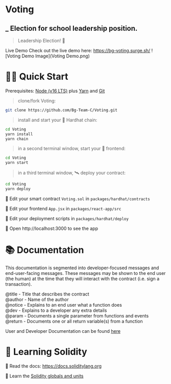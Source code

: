 # Voting 

## \_ Election for school leadership position.

> Leadership Election! 🚀

Live Demo
Check out the live demo here: https://bg-voting.surge.sh/
![Voting Demo Image](Voting Demo.png)

# 🏄‍♂️ Quick Start

Prerequisites: [Node (v16 LTS)](https://nodejs.org/en/download/) plus [Yarn](https://classic.yarnpkg.com/en/docs/install/) and [Git](https://git-scm.com/downloads)

> clone/fork Voting:

```bash
git clone https://github.com/Bg-Team-C/Voting.git
```

> install and start your 👷‍ Hardhat chain:

```bash
cd Voting 
yarn install
yarn chain
```

> in a second terminal window, start your 📱 frontend:

```bash
cd Voting 
yarn start
```

> in a third terminal window, 🛰 deploy your contract:

```bash
cd Voting 
yarn deploy
```

🔏 Edit your smart contract `Voting.sol` in `packages/hardhat/contracts`

📝 Edit your frontend `App.jsx` in `packages/react-app/src`

💼 Edit your deployment scripts in `packages/hardhat/deploy`

📱 Open http://localhost:3000 to see the app

# 📚 Documentation

This documentation is segmented into developer-focused messages and end-user-facing messages. These messages may be shown to the end user (the human) at the time that they will interact with the contract (i.e. sign a transaction).

@title - Title that describes the contract
<br/>
@author - Name of the author
<br/>
@notice - Explains to an end user what a function does
<br/>
@dev - Explains to a developer any extra details
<br/>
@param - Documents a single parameter from functions and events
<br/>
@return - Documents one or all return variable(s) from a function
<br/>

User and Developer Documentation can be found [here](https://github.com/Bg-Team-C/Voting/blob/master/documentation.json)

# 🔭 Learning Solidity

📕 Read the docs: https://docs.soliditylang.org

📧 Learn the [Solidity globals and units](https://docs.soliditylang.org/en/latest/units-and-global-variables.html)
